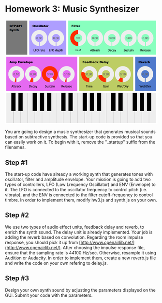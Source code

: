 # Homework 3: Music Synthesizer


![Music Synthesizer](./synthesizer.png)


You are going to design a music synthesizer that generates musical sounds based on subtractive synthesis. The start-up code is provided so that you can easily work on it. To begin with it, remove the "_startup" suffix from the filenames.

## Step #1 
The start-up code have already a working synth that generates tones with oscillator, filter and amplitude envelope. Your mission is going to add two types of controllers, LFO (Low Lrequency Oscillator) and ENV (Envelope) to it. The LFO is connected to the oscillator frequency to control pitch (i.e. vibrato), and the ENV is connected to the filter cutoff-frequency to control timbre. In order to implement them, modify hw3.js and synth.js on your own.       


## Step #2
We use two types of audio effect units, feedback delay and reverb, to enrich the synth sound. The delay unit is already implemented. Your job is adding the reverb based on convolution. Regarding the room impulse response, you should pick it up from [http://www.openairlib.net/](http://www.openairlib.net/). After choosing the impulse response file, ensure that the sampling rate is 44100 Hz/sec. Otherwise, resample it using Audition or Audacity. In order to implement them, create a new reverb.js file and write the code on your own refering to delay.js.       


## Step #3
Design your own synth sound by adjusting the parameters displayed on the GUI. Submit your code with the parameters. 



